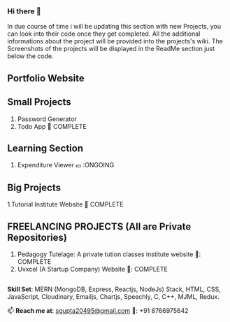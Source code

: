 ### Hi there 👋

In due course of time i will be updating this section with new Projects, you can look into their code once they get completed. All the additional informations about the project will be provided into the projects's wiki. The Screenshots of the projects will be displayed in the ReadMe section just below the code.

## Portfolio Website

## Small Projects
1. Password Generator
2. Todo App                                   :crescent_moon: COMPLETE 

## Learning Section
1. Expenditure Viewer 💷 :ONGOING

## Big Projects
1.Tutorial Institute Website              	:hedgehog: COMPLETE

## FREELANCING PROJECTS (All are Private Repositories)
1. Pedagogy Tutelage: A private tution classes institute website 🏫: COMPLETE
2. Uvxcel (A Startup Company) Website 🏢: COMPLETE


##
**Skill Set**: MERN (MongoDB, Express, Reactjs, NodeJs) Stack, HTML, CSS, JavaScript, Cloudinary, Emailjs, Chartjs, Speechly, C, C++, MJML, Redux.

📫 **Reach me at**: sgupta20495@gmail.com 
📱: +91 8766975642

<!--
**Shah-Saurabh-Gupta/Shah-Saurabh-Gupta** is a ✨ _special_ ✨ repository because its `README.md` (this file) appears on your GitHub profile.

Here are some ideas to get you started:

- 🔭 I’m currently working on ...
- 🌱 I’m currently learning ...
- 👯 I’m looking to collaborate on ...
- 🤔 I’m looking for help with ...
- 💬 Ask me about ...
- 📫 How to reach me: ...
- 😄 Pronouns: ...
- ⚡ Fun fact: ...
-->
